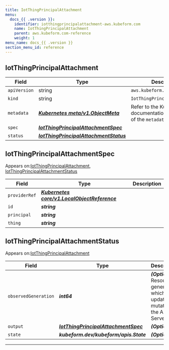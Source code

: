 ```yaml
---
title: IotThingPrincipalAttachment
menu:
  docs_{{ .version }}:
    identifier: iotthingprincipalattachment-aws.kubeform.com
    name: IotThingPrincipalAttachment
    parent: aws.kubeform.com-reference
    weight: 1
menu_name: docs_{{ .version }}
section_menu_id: reference
---
```


## IotThingPrincipalAttachment
| Field | Type | Description |
| ------ | ----- | ----------- |
| `apiVersion` | string | `aws.kubeform.com/v1alpha1` |
|    `kind` | string | `IotThingPrincipalAttachment` |
| `metadata` | ***[Kubernetes meta/v1.ObjectMeta](https://kubernetes.io/docs/reference/generated/kubernetes-api/v1.13/#objectmeta-v1-meta)***|Refer to the Kubernetes API documentation for the fields of the `metadata` field.|
| `spec` | ***[IotThingPrincipalAttachmentSpec](#IotThingPrincipalAttachmentSpec)***||
| `status` | ***[IotThingPrincipalAttachmentStatus](#IotThingPrincipalAttachmentStatus)***||
## IotThingPrincipalAttachmentSpec

Appears on:[IotThingPrincipalAttachment](#IotThingPrincipalAttachment), [IotThingPrincipalAttachmentStatus](#IotThingPrincipalAttachmentStatus)

| Field | Type | Description |
| ------ | ----- | ----------- |
| `providerRef` | ***[Kubernetes core/v1.LocalObjectReference](https://kubernetes.io/docs/reference/generated/kubernetes-api/v1.13/#localobjectreference-v1-core)***||
| `id` | ***string***||
| `principal` | ***string***||
| `thing` | ***string***||
## IotThingPrincipalAttachmentStatus

Appears on:[IotThingPrincipalAttachment](#IotThingPrincipalAttachment)

| Field | Type | Description |
| ------ | ----- | ----------- |
| `observedGeneration` | ***int64***| ***(Optional)*** Resource generation, which is updated on mutation by the API Server.|
| `output` | ***[IotThingPrincipalAttachmentSpec](#IotThingPrincipalAttachmentSpec)***| ***(Optional)*** |
| `state` | ***kubeform.dev/kubeform/apis.State***| ***(Optional)*** |
---
